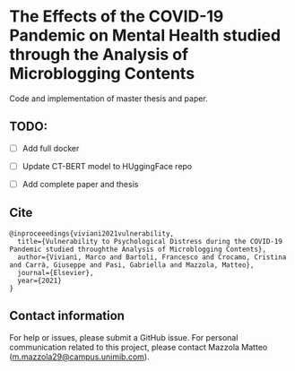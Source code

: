 # The Effects of the COVID-19 Pandemic on Mental Health studied through the Analysis of Microblogging Contents ​
Code and implementation of master thesis and paper.

## TODO:
- [ ] Add full docker
- [ ] Update CT-BERT model to HUggingFace repo
- [ ] Add complete paper and thesis


## Cite
```
@inproceeedings{viviani2021vulnerability,
  title={Vulnerability to Psychological Distress during the COVID-19 Pandemic studied throughthe Analysis of Microblogging Contents},
  author={Viviani, Marco and Bartoli, Francesco and Crocamo, Cristina and Carrà, Giuseppe and Pasi, Gabriella and Mazzola, Matteo},
  journal={Elsevier},
  year={2021}
}
```

## Contact information
For help or issues, please submit a GitHub issue.
For personal communication related to this project, please contact Mazzola Matteo (m.mazzola29@campus.unimib.com).
